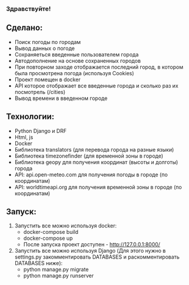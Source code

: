 ### Здравствуйте! 
## Сделано:
- Поиск погоды по городам
- Вывод данных о погоде
- Сохраняеться введенные пользователем города
- Автодополнение на основе сохраненных городов
- При повторном заходе отображается последний город, в котором была просмотрена погода (используя Cookies)
- Проект помещен в docker
- API которое отображает все введенные города и сколько раз их посмотрель (/cities)
- Вывод времени в введенном городе
## Технологии:
- Python Django и DRF
- Html, js
- Docker
- Библиотека translators (для перевода города на разные языки)
- Библиотека timezonefinder (для временной зоны в городе)
- Библиотека geopy для получения координат (высоты и долготы) города
- API: api.open-meteo.com для получения погоды в городе (по координатам)
- API: worldtimeapi.org для получения временной зоны в городе (по координатам)
## Запуск:
1. Запустить все можно используя docker:
    - docker-compose build
    - docker-compose up
    - После запуска проект доступен - http://127.0.0.1:8000/
2. Запустить все можно используя Django (Для этого нужно в settings.py закомментировать DATABASES и раскомментировать DATABASES ниже):
    - python manage.py migrate
    - python manage.py runserver


